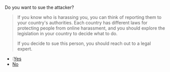 <p>Do you want to sue the attacker?</p><blockquote><p>If you know who is harassing you, you can think of reporting them to your country&#39;s authorities.
Each country has different laws for protecting people from online harassment, and
you should explore the legislation in your country to decide what to do.</p>
<p>If you decide to sue this person, you should reach out to a legal expert.</p>
</blockquote><p><ul>
<li>:<a href="organisations?services=legal">Yes</a></li>
<li><a href="../block_harasser">No</a></li>
</ul>
</p>
